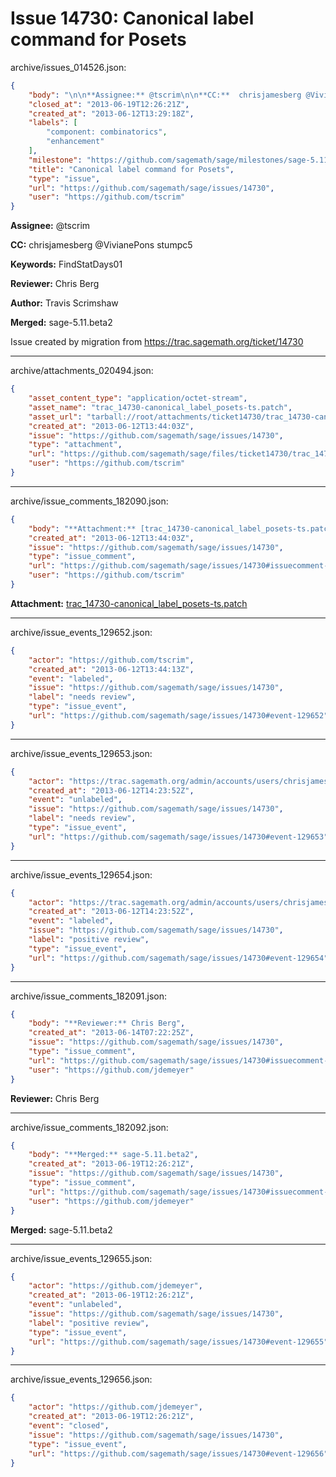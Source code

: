 # Issue 14730: Canonical label command for Posets

archive/issues_014526.json:
```json
{
    "body": "\n\n**Assignee:** @tscrim\n\n**CC:**  chrisjamesberg @VivianePons stumpc5\n\n**Keywords:** FindStatDays01\n\n**Reviewer:** Chris Berg\n\n**Author:** Travis Scrimshaw\n\n**Merged:** sage-5.11.beta2\n\nIssue created by migration from https://trac.sagemath.org/ticket/14730\n\n",
    "closed_at": "2013-06-19T12:26:21Z",
    "created_at": "2013-06-12T13:29:18Z",
    "labels": [
        "component: combinatorics",
        "enhancement"
    ],
    "milestone": "https://github.com/sagemath/sage/milestones/sage-5.11",
    "title": "Canonical label command for Posets",
    "type": "issue",
    "url": "https://github.com/sagemath/sage/issues/14730",
    "user": "https://github.com/tscrim"
}
```


**Assignee:** @tscrim

**CC:**  chrisjamesberg @VivianePons stumpc5

**Keywords:** FindStatDays01

**Reviewer:** Chris Berg

**Author:** Travis Scrimshaw

**Merged:** sage-5.11.beta2

Issue created by migration from https://trac.sagemath.org/ticket/14730





---

archive/attachments_020494.json:
```json
{
    "asset_content_type": "application/octet-stream",
    "asset_name": "trac_14730-canonical_label_posets-ts.patch",
    "asset_url": "tarball://root/attachments/ticket14730/trac_14730-canonical_label_posets-ts.patch",
    "created_at": "2013-06-12T13:44:03Z",
    "issue": "https://github.com/sagemath/sage/issues/14730",
    "type": "attachment",
    "url": "https://github.com/sagemath/sage/files/ticket14730/trac_14730-canonical_label_posets-ts.patch",
    "user": "https://github.com/tscrim"
}
```



---

archive/issue_comments_182090.json:
```json
{
    "body": "**Attachment:** [trac_14730-canonical_label_posets-ts.patch](https://github.com/sagemath/sage/files/ticket14730/trac_14730-canonical_label_posets-ts.patch)",
    "created_at": "2013-06-12T13:44:03Z",
    "issue": "https://github.com/sagemath/sage/issues/14730",
    "type": "issue_comment",
    "url": "https://github.com/sagemath/sage/issues/14730#issuecomment-182090",
    "user": "https://github.com/tscrim"
}
```

**Attachment:** [trac_14730-canonical_label_posets-ts.patch](https://github.com/sagemath/sage/files/ticket14730/trac_14730-canonical_label_posets-ts.patch)



---

archive/issue_events_129652.json:
```json
{
    "actor": "https://github.com/tscrim",
    "created_at": "2013-06-12T13:44:13Z",
    "event": "labeled",
    "issue": "https://github.com/sagemath/sage/issues/14730",
    "label": "needs review",
    "type": "issue_event",
    "url": "https://github.com/sagemath/sage/issues/14730#event-129652"
}
```



---

archive/issue_events_129653.json:
```json
{
    "actor": "https://trac.sagemath.org/admin/accounts/users/chrisjamesberg",
    "created_at": "2013-06-12T14:23:52Z",
    "event": "unlabeled",
    "issue": "https://github.com/sagemath/sage/issues/14730",
    "label": "needs review",
    "type": "issue_event",
    "url": "https://github.com/sagemath/sage/issues/14730#event-129653"
}
```



---

archive/issue_events_129654.json:
```json
{
    "actor": "https://trac.sagemath.org/admin/accounts/users/chrisjamesberg",
    "created_at": "2013-06-12T14:23:52Z",
    "event": "labeled",
    "issue": "https://github.com/sagemath/sage/issues/14730",
    "label": "positive review",
    "type": "issue_event",
    "url": "https://github.com/sagemath/sage/issues/14730#event-129654"
}
```



---

archive/issue_comments_182091.json:
```json
{
    "body": "**Reviewer:** Chris Berg",
    "created_at": "2013-06-14T07:22:25Z",
    "issue": "https://github.com/sagemath/sage/issues/14730",
    "type": "issue_comment",
    "url": "https://github.com/sagemath/sage/issues/14730#issuecomment-182091",
    "user": "https://github.com/jdemeyer"
}
```

**Reviewer:** Chris Berg



---

archive/issue_comments_182092.json:
```json
{
    "body": "**Merged:** sage-5.11.beta2",
    "created_at": "2013-06-19T12:26:21Z",
    "issue": "https://github.com/sagemath/sage/issues/14730",
    "type": "issue_comment",
    "url": "https://github.com/sagemath/sage/issues/14730#issuecomment-182092",
    "user": "https://github.com/jdemeyer"
}
```

**Merged:** sage-5.11.beta2



---

archive/issue_events_129655.json:
```json
{
    "actor": "https://github.com/jdemeyer",
    "created_at": "2013-06-19T12:26:21Z",
    "event": "unlabeled",
    "issue": "https://github.com/sagemath/sage/issues/14730",
    "label": "positive review",
    "type": "issue_event",
    "url": "https://github.com/sagemath/sage/issues/14730#event-129655"
}
```



---

archive/issue_events_129656.json:
```json
{
    "actor": "https://github.com/jdemeyer",
    "created_at": "2013-06-19T12:26:21Z",
    "event": "closed",
    "issue": "https://github.com/sagemath/sage/issues/14730",
    "type": "issue_event",
    "url": "https://github.com/sagemath/sage/issues/14730#event-129656"
}
```

